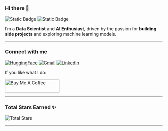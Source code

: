 ### Hi there 👋

![Static Badge](https://img.shields.io/badge/Currently-Working-red?style=for-the-badge&labelColor=black&color=green)
![Static Badge](https://img.shields.io/badge/Always-Learning-blue?style=for-the-badge&labelColor=white&color=green)

I’m a **Data Scientist** and **AI Enthusiast**, driven by the passion for **building side projects** and exploring machine learning models.

---

### Connect with me

[![HuggingFace](https://img.shields.io/badge/-HuggingFace-yellow?style=flat&logo=huggingface)](https://huggingface.co/Fer14)
[![Gmail](https://img.shields.io/badge/-Email-EA4335?style=flat-square&logo=gmail&logoColor=white)](mailto:fcsancho14@gmail.com)
[![LinkedIn](https://img.shields.io/badge/-LinkedIn-0077B5?style=flat-square&logo=linkedin&logoColor=white)](https://es.linkedin.com/in/fernando-cortes-sancho)

If you like what I do: 

<a href="https://buymeacoffee/fer14" target="_blank">
  <img src="https://www.buymeacoffee.com/assets/img/custom_images/orange_img.png" alt="Buy Me A Coffee" style="height: 41px !important;width: 174px !important;box-shadow: 0px 3px 2px 0px rgba(190, 190, 190, 0.5) !important;" >
</a>


---

### Total Stars Earned ✨

![Total Stars](https://github-readme-stats.vercel.app/api?username=Fer14&show_icons=true&hide=issues,contribs,prs,commits&custom_title=Total%20Stars%20Earned&hide_rank=true&theme=dark)

---
